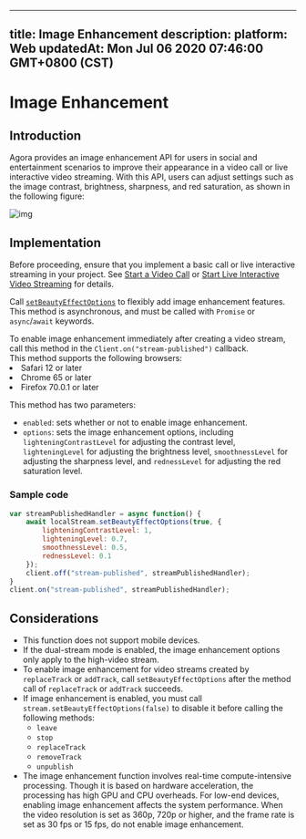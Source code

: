 
---
title: Image Enhancement
description: 
platform: Web
updatedAt: Mon Jul 06 2020 07:46:00 GMT+0800 (CST)
---
# Image Enhancement
## Introduction

Agora provides an image enhancement API for users in social and entertainment scenarios to improve their appearance in a video call or live interactive video streaming. With this API, users can adjust settings such as the image contrast, brightness, sharpness, and red saturation, as shown in the following figure:

![img](https://web-cdn.agora.io/docs-files/1553753660177)

## Implementation

Before proceeding, ensure that you implement a basic call or live interactive streaming in your project. See [Start a Video Call](../../en/Video/start_call_web.md) or [Start Live Interactive Video Streaming](../../en/Video/start_live_web.md) for details.

Call [`setBeautyEffectOptions`](https://docs.agora.io/en/Video/API%20Reference/web/interfaces/agorartc.stream.html#setbeautyeffectoptions) to flexibly add image enhancement features. This method is asynchronous, and must be called with `Promise` or `async`/`await` keywords.

<div class="alert info">To enable image enhancement immediately after creating a video stream, call this method in the <code>Client.on("stream-published")</code> callback.</div>

<div class="alert note">This method supports the following browsers:
  <li>Safari 12 or later</li>
<li>Chrome 65 or later</li>
<li>Firefox 70.0.1 or later</li></div>

This method has two parameters:

- `enabled`: sets whether or not to enable image enhancement.
- `options`: sets the image enhancement options, including `lighteningContrastLevel` for adjusting the contrast level, `lighteningLevel` for adjusting the brightness level, `smoothnessLevel` for adjusting the sharpness level, and `rednessLevel` for adjusting the red saturation level.

### Sample code

```javascript
var streamPublishedHandler = async function() {
    await localStream.setBeautyEffectOptions(true, {
        lighteningContrastLevel: 1,
        lighteningLevel: 0.7,
        smoothnessLevel: 0.5,
        rednessLevel: 0.1
    });
    client.off("stream-published", streamPublishedHandler);
}
client.on("stream-published", streamPublishedHandler);
```

## Considerations

- This function does not support mobile devices.
- If the dual-stream mode is enabled, the image enhancement options only apply to the high-video stream.
- To enable image enhancement for video streams created by `replaceTrack` or `addTrack`, call `setBeautyEffectOptions` after the method call of `replaceTrack` or `addTrack` succeeds.
- If image enhancement is enabled, you must call `stream.setBeautyEffectOptions(false)` to disable it before calling the following methods:
	- `leave`
	- `stop`
	- `replaceTrack`
	- `removeTrack`
	- `unpublish`
- The image enhancement function involves real-time compute-intensive processing. Though it is based on hardware acceleration, the processing has high GPU and CPU overheads. For low-end devices, enabling image enhancement affects the system performance. When the video resolution is set as 360p, 720p or higher, and the frame rate is set as 30 fps or 15 fps, do not enable image enhancement.
